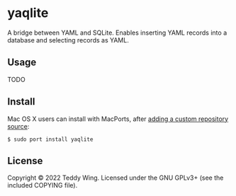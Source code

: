 yaqlite
=======

A bridge between YAML and SQLite. Enables inserting YAML records into a
database and selecting records as YAML.


## Usage
TODO


## Install
Mac OS X users can install with MacPorts, after [adding a custom repository
source][teddywing ports repository]:

	$ sudo port install yaqlite


[teddywing ports repository]: https://github.com/teddywing/macports-ports#adding-this-repository-source


## License
Copyright © 2022 Teddy Wing. Licensed under the GNU GPLv3+ (see the included
COPYING file).
